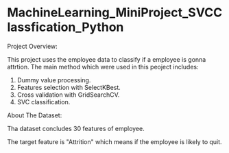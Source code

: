 # MachineLearning_MiniProject_SVCClassfication_Python

Project Overview:

This project uses the employee data to classify if a employee is gonna attrtion. The main method which were used in this peoject includes:
  1. Dummy value processing.
  2. Features selection with SelectKBest.
  3. Cross validation with GridSearchCV.
  4. SVC classification.
  
About The Dataset:

Tha dataset concludes 30 features of employee.

The target feature is "Attrition" which means if the employee is likely to quit.
